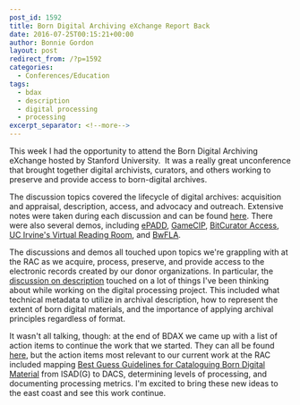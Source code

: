 ```yaml
---
post_id: 1592
title: Born Digital Archiving eXchange Report Back
date: 2016-07-25T00:15:21+00:00
author: Bonnie Gordon
layout: post
redirect_from: /?p=1592
categories:
  - Conferences/Education
tags:
  - bdax
  - description
  - digital processing
  - processing
excerpt_separator: <!--more-->
---
```

This week I had the opportunity to attend the Born Digital Archiving eXchange hosted by Stanford University.  It was a really great unconference that brought together digital archivists, curators, and others working to preserve and provide access to born-digital archives.<!--more-->

The discussion topics covered the lifecycle of digital archives: acquisition and appraisal, description, access, and advocacy and outreach. Extensive notes were taken during each discussion and can be found [here](https://drive.google.com/folderview?id=0By4GpQlPYswAbDJHLUsxcXZPOUk&usp=sharing). There were also several demos, including [ePADD](https://library.stanford.edu/projects/epadd), [GameCIP](https://gamecip.soe.ucsc.edu/), [BitCurator Access](http://access.bitcurator.net/index.php?title=Main_Page), [UC Irvine's Virtual Reading Room](https://saaers.wordpress.com/2016/02/11/born-digital-and-in-the-virtual-reading-room/), and [BwFLA](http://bw-fla.uni-freiburg.de).

The discussions and demos all touched upon topics we're grappling with at the RAC as we acquire, process, preserve, and provide access to the electronic records created by our donor organizations. In particular, the [discussion on description](https://docs.google.com/document/d/1h4OdYSlKWzYbyc7QBIawN-9ErboDN3hLAIdgkv1MyKk/edit) touched on a lot of things I've been thinking about while working on the digital processing project. This included what technical metadata to utilize in archival description, how to represent the extent of born digital materials, and the importance of applying archival principles regardless of format.

It wasn't all talking, though: at the end of BDAX we came up with a list of action items to continue the work that we started. They can all be found [here](https://docs.google.com/spreadsheets/d/1MoPp6z2IbHvXjkpUfz-MhnfhvSNz1tea0rI82fa3N5Q/edit#gid=0), but the action items most relevant to our current work at the RAC included mapping [Best Guess Guidelines for Cataloguing Born Digital Material](http://www.archives.org.uk/images/Data_Standards/Best_Guess_Guidelines_v1.0_160325.pdf) from ISAD(G) to DACS, determining levels of processing, and documenting processing metrics. I'm excited to bring these new ideas to the east coast and see this work continue.
